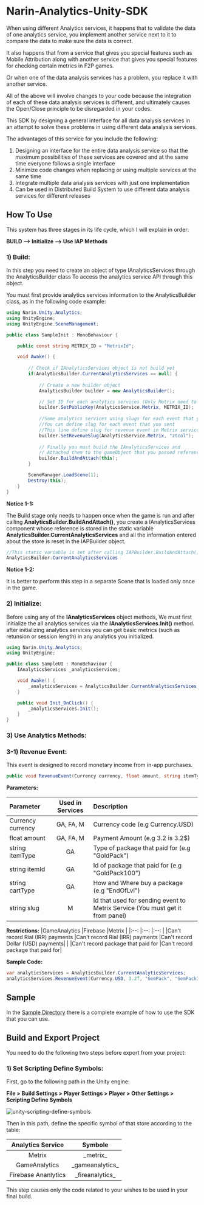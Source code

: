 # Narin-Analytics-Unity-SDK
When using different Analytics services, it happens that to validate the data of one analytics service, you implement another service next to it to compare the data to make sure the data is correct.

It also happens that from a service that gives you special features such as Mobile Attribution along with another service that gives you special features for checking certain metrics in F2P games.

Or when one of the data analysis services has a problem, you replace it with another service.

All of the above will involve changes to your code because the integration of each of these data analysis services is different, and ultimately causes the Open/Close principle to be disregarded in your codes.

This SDK by designing a general interface for all data analysis services in an attempt to solve these problems in using different data analysis services.

The advantages of this service for you include the following:

1) Designing an interface for the entire data analysis service so that the maximum possibilities of these services are covered and at the same time everyone follows a single interface
2) Minimize code changes when replacing or using multiple services at the same time
3) Integrate multiple data analysis services with just one implementation
4) Can be used in Distributed Build System to use different data analysis services for different releases

## How To Use
This system has three stages in its life cycle, which I will explain in order:

**BUILD --> Initialize --> Use IAP Methods**

### 1) Build:
In this step you need to create an object of type IAnalyticsServices through the AnalyticsBuilder class To access the analytics service API through this object.

You must first provide analytics services information to the AnalyticsBuilder class, as in the following code example:

```csharp
using Narin.Unity.Analytics;
using UnityEngine;
using UnityEngine.SceneManagement;

public class SampleInit : MonoBehaviour {

    public const string METRIX_ID = "MetrixId";

    void Awake() {
    
        // Check if IAnalyticsServices object is not build yet
        if(AnalyticsBuilder.CurrentAnalyticsServices == null) {
            
            // Create a new builder object
            AnalyticsBuilder builder = new AnalyticsBuilder();

            // Set ID for each analytics services (Only Metrix need to pass ID in code)
            builder.SetPublicKey(AnalyticsService.Metrix, METRIX_ID);
            
            //Some analytics services using slugs for each event that you sent
            //You can define slug for each event that you sent
            //This line define slug for revenue event in Metrix service
            builder.SetRevenueSlug(AnalyticsService.Metrix, "ztcol");
            
            // Finally you must build the IAnalyticsServices and 
            // Attached them to the gameObject that you passed reference as a parameter
            builder.BuildAndAttach(this);
        }

        SceneManager.LoadScene(1);
        Destroy(this);
    }
}
```
**Notice 1-1:**

The Build stage only needs to happen once when the game is run and after calling **AnalyticsBuilder.BuildAndAttach()**, you create a IAnalyticsServices component whose reference is stored in the static variable **AnalyticsBuilder.CurrentAnalyticsServices** and all the information entered about the store is reset in the IAPBuilder object.

``` csharp
//This static variable is set after calling IAPBuilder.BuildAndAttach()
AnalyticsBuilder.CurrentAnalyticsServices
```
**Notice 1-2:**

It is better to perform this step in a separate Scene that is loaded only once in the game.

### 2) Initialize:
Before using any of the **IAnalyticsServices** object methods, We must first initialize the all analytics services via the **IAnalyticsServices.Init()** method. after initializing analytics services you can get basic metrics (such as retunsion or session length) in any analytics you initialized.

```csharp
using Narin.Unity.Analytics;
using UnityEngine;

public class SampleUI : MonoBehaviour {
    IAnalyticsServices _analyticsServices;

    void Awake() {
        _analyticsServices = AnalyticsBuilder.CurrentAnalyticsServices;    
    }

    public void Init_OnClick() {
        _analyticsServices.Init();
    }
}
```
### 3) Use Analytics Methods:

### 3-1) Revenue Event:
This event is designed to record monetary income from in-app purchases.

``` csharp
public void RevenueEvent(Currency currency, float amount, string itemType, string itemId, string cartType, string slug=null);
```
**Parameters:**

|Parameter          | Used in Services  | Description |
|:--                |:--:               |:--|
|Currency currency  |GA, FA, M          |Currency code (e.g Currency.USD)                                               |
|float amount       |GA, FA, M          |Payment Amount (e.g 3.2 is 3.2$)                                               |
|string itemType    |GA                 |Type of package that paid for (e.g "GoldPack")                                 |
|string itemId      |GA                 |Id of package that paid for (e.g "GoldPack100")                                |
|string cartType    |GA                 |How and Where buy a package (e.g "EndOfLvl")                                   |
|string slug        |M                  |Id that used for sending event to Metrix Service (You must get it from panel)  |

**Restrictions:**
|GameAnalytics                      |Firebase                           |Metrix |
|:--:                               |:--:                               |:--:   |
|Can't record Rial (IRR) payments   |Can't record Rial (IRR) payments   |Can't record Dollar (USD) payments|
|                                   |Can't record package that paid for |Can't record package that paid for|

**Sample Code:**
```csharp
var analyticsServices = AnalyticsBuilder.CurrentAnalyticsServices;
analyticsServices.RevenueEvent(Currency.USD, 3.2f, "GemPack", "GemPack100", "MainMenuOnClick", "MetrixSlug");
```
## Sample
In the [Sample Directory](https://github.com/Narin-Games/Narin-Analytics-Unity-SDK/tree/master/narin-analytics-sdk_unity/Assets/NarinAnalyticsSDK/Sample) there is a complete example of how to use the SDK that you can use.

## Build and Export Project

You need to do the following two steps before export from your project:

### 1) Set Scripting Define Symbols:
First, go to the following path in the Unity engine:

**File > Build Settings > Player Settings > Player > Other Settings > Scripting Define Symbols**

![unity-scripting-define-symbols]()

Then in this path, define the specific symbol of that store according to the table:

| Analytics Service     | Symbole           |
| :--:                  | :--:              |
| Metrix                | \_metrix_         |
| GameAnalytics         | \_gameanalytics_  |
| Firebase Ananlytics   | \_fireanalytics_  |


This step causes only the code related to your wishes to be used in your final build.

